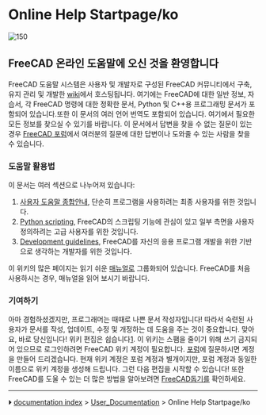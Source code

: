 # Online Help Startpage/ko
![150](images/Crystal_Clear_app_tutorials.png )



## FreeCAD 온라인 도움말에 오신 것을 환영합니다 

FreeCAD 도움말 시스템은 사용자 및 개발자로 구성된 FreeCAD 커뮤니티에서 구축, 유지 관리 및 개발한 [wiki](http://wiki.freecad.org)에서 호스팅됩니다. 여기에는 FreeCAD에 대한 일반 정보, 자습서, 각 FreeCAD 명령에 대한 정확한 문서, Python 및 C++용 프로그래밍 문서가 포함되어 있습니다.또한 이 문서의 여러 언어 번역도 포함되어 있습니다. 여기에서 필요한 모든 정보를 찾으실 수 있기를 바랍니다. 이 문서에서 답변을 찾을 수 없는 질문이 있는 경우 [FreeCAD 포럼](http://forum.freecadweb.org/index.php)에서 여러분의 질문에 대한 답변이나 도와줄 수 있는 사람을 찾을 수 있습니다.



### 도움말 활용법 

이 문서는 여러 섹션으로 나누어져 있습니다:

1.  [사용자 도움말 종합안내](User_hub/ko.md), 단순히 프로그램을 사용하려는 최종 사용자를 위한 것입니다.
2.  [Python scripting](Power_users_hub.md), FreeCAD의 스크립팅 기능에 관심이 있고 일부 측면을 사용자 정의하려는 고급 사용자를 위한 것입니다.
3.  [Development guidelines](Developer_hub.md), FreeCAD를 자신의 응용 프로그램 개발을 위한 기반으로 생각하는 개발자를 위한 것입니다.

이 위키의 많은 페이지는 읽기 쉬운 [매뉴얼로](Manual:Introduction/ko.md) 그룹화되어 있습니다. FreeCAD를 처음 사용하시는 경우, 매뉴얼을 읽어 보시기 바랍니다.



### 기여하기

아마 경험하셨겠지만, 프로그래머는 때때로 나쁜 문서 작성자입니다! 따라서 숙련된 사용자가 문서를 작성, 업데이트, 수정 및 개정하는 데 도움을 주는 것이 중요합니다. 맞아요, 바로 당신입니다! 위키 편집은 쉽습니다[1](https://www.mediawiki.org/wiki/Help:Formatting/ko). 이 위키는 스팸을 줄이기 위해 쓰기 금지되어 있으므로 로그인하려면 FreeCAD 위키 계정이 필요합니다. [포럼](https://forum.freecad.org/viewtopic.php?t=6830)에 질문하시면 계정을 만들어 드리겠습니다. 현재 위키 계정은 포럼 계정과 별개이지만, 포럼 계정과 동일한 이름으로 위키 계정을 생성해 드립니다. 그런 다음 편집을 시작할 수 있습니다! 또한 FreeCAD를 도울 수 있는 더 많은 방법을 알아보려면 [FreeCAD돕기를](Help_FreeCAD/ko.md) 확인하세요.



---
⏵ [documentation index](../README.md) > [User_Documentation](Category_User_Documentation.md) > Online Help Startpage/ko
